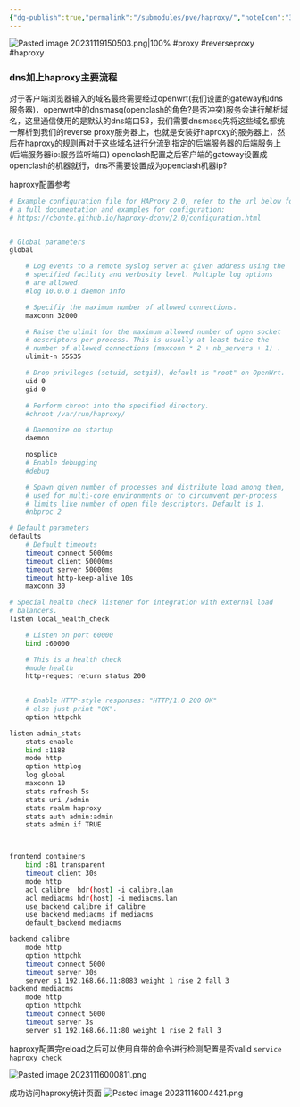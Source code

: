 ```yaml
---
{"dg-publish":true,"permalink":"/submodules/pve/haproxy/","noteIcon":"3"}
---
```


![Pasted image 20231119150503.png|100%](/img/user/pics/Pasted%20image%2020231119150503.png)
#proxy #reverseproxy #haproxy
### dns加上haproxy主要流程
对于客户端浏览器输入的域名最终需要经过openwrt(我们设置的gateway和dns服务器)，openwrt中的dnsmasq(openclash的角色?是否冲突)服务会进行解析域名，这里通信使用的是默认的dns端口53，我们需要dnsmasq先将这些域名都统一解析到我们的reverse proxy服务器上，也就是安装好haproxy的服务器上，然后在haproxy的规则再对于这些域名进行分流到指定的后端服务器的后端服务上(后端服务器ip:服务监听端口)
openclash配置之后客户端的gateway设置成openclash的机器就行，dns不需要设置成为openclash机器ip?


haproxy配置参考

```bash
# Example configuration file for HAProxy 2.0, refer to the url below for
# a full documentation and examples for configuration:
# https://cbonte.github.io/haproxy-dconv/2.0/configuration.html


# Global parameters
global

	# Log events to a remote syslog server at given address using the
	# specified facility and verbosity level. Multiple log options 
	# are allowed.
	#log 10.0.0.1 daemon info

	# Specifiy the maximum number of allowed connections.
	maxconn 32000

	# Raise the ulimit for the maximum allowed number of open socket
	# descriptors per process. This is usually at least twice the
	# number of allowed connections (maxconn * 2 + nb_servers + 1) .
	ulimit-n 65535

	# Drop privileges (setuid, setgid), default is "root" on OpenWrt.
	uid 0
	gid 0

	# Perform chroot into the specified directory.
	#chroot /var/run/haproxy/

	# Daemonize on startup
	daemon

	nosplice
	# Enable debugging
	#debug

	# Spawn given number of processes and distribute load among them,
	# used for multi-core environments or to circumvent per-process
	# limits like number of open file descriptors. Default is 1.
	#nbproc 2

# Default parameters
defaults
	# Default timeouts
	timeout connect 5000ms
	timeout client 50000ms
	timeout server 50000ms
	timeout http-keep-alive 10s
	maxconn 30

# Special health check listener for integration with external load
# balancers.
listen local_health_check

	# Listen on port 60000
	bind :60000

	# This is a health check
	#mode health
	http-request return status 200
	

	# Enable HTTP-style responses: "HTTP/1.0 200 OK"
	# else just print "OK".
	option httpchk

listen admin_stats
	stats enable
	bind :1188
	mode http
	option httplog
	log global
	maxconn 10
	stats refresh 5s
	stats uri /admin
	stats realm haproxy
	stats auth admin:admin
	stats admin if TRUE



frontend containers
	bind :81 transparent
	timeout client 30s
	mode http
	acl calibre  hdr(host) -i calibre.lan
	acl mediacms hdr(host) -i mediacms.lan
	use_backend calibre if calibre
	use_backend mediacms if mediacms
	default_backend mediacms

backend calibre
	mode http
	option httpchk
	timeout connect 5000
	timeout server 30s
	server s1 192.168.66.11:8083 weight 1 rise 2 fall 3
backend mediacms
	mode http
	option httpchk
	timeout connect 5000
	timeout server 3s
	server s1 192.168.66.11:80 weight 1 rise 2 fall 3


```

haproxy配置完reload之后可以使用自带的命令进行检测配置是否valid
`service haproxy check`

![Pasted image 20231116000811.png](/img/user/submodules/pve/pics/Pasted%20image%2020231116000811.png)

成功访问haproxy统计页面
![Pasted image 20231116004421.png](/img/user/submodules/pve/pics/Pasted%20image%2020231116004421.png)